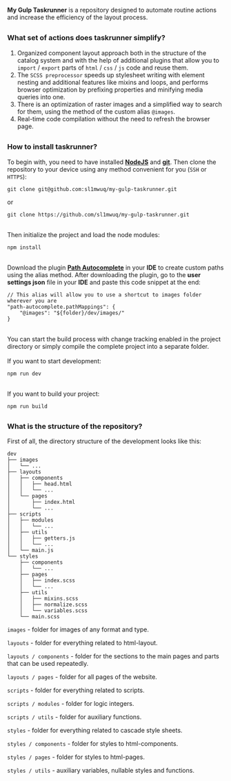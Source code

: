 **My Gulp Taskrunner** is a repository designed to automate routine actions and increase the efficiency of the layout process.

##

### What set of actions does taskrunner simplify?
1. Organized component layout approach both in the structure of the catalog system and with the help of additional plugins that allow you to `import` / `export` parts of `html` / `css` / `js` code and reuse them.
1. The `SCSS preprocessor` speeds up stylesheet writing with element nesting and additional features like mixins and loops, and performs browser optimization by prefixing properties and minifying media queries into one.
1. There is an optimization of raster images and a simplified way to search for them, using the method of the custom alias `@images`.
1. Real-time code compilation without the need to refresh the browser page.

##

### How to install taskrunner?
To begin with, you need to have installed [**NodeJS**](https://nodejs.org/en) and [**git**](https://git-scm.com/downloads). Then clone the repository to your device using any method convenient for you (`SSH` or `HTTPS`):

```url
git clone git@github.com:sl1mwuq/my-gulp-taskrunner.git
```

or

```url
git clone https://github.com/sl1mwuq/my-gulp-taskrunner.git
```

\
Then initialize the project and load the node modules:
```url
npm install
```

\
Download the plugin [**Path Autocomplete**](https://marketplace.visualstudio.com/items?itemName=ionutvmi.path-autocomplete) in your **IDE** to create custom paths using the alias method. After downloading the plugin, go to the **user settings json** file in your **IDE** and paste this code snippet at the end:

```url
// This alias will allow you to use a shortcut to images folder wherever you are
"path-autocomplete.pathMappings": {
	"@images": "${folder}/dev/images/"
}
```

\
You can start the build process with change tracking enabled in the project directory or simply compile the complete project into a separate folder.
\
\
If you want to start development:

```url
npm run dev
```

\
If you want to build your project:
```
npm run build
```

##

### What is the structure of the repository?

First of all, the directory structure of the development looks like this:

```
dev
├── images
│   └── ...
├── layouts
│   ├── components
│   │   ├── head.html
│   │   └── ...
│   └── pages
│       ├── index.html
│       └── ...
├── scripts
│   ├── modules
│   │   └── ...
│   ├── utils
│   │   ├── getters.js
│   │   └── ...
│   └── main.js
└── styles
    ├── components
    │   └── ...
    ├── pages
    │   ├── index.scss
    │   └── ...
    ├── utils
    │   ├── mixins.scss
    │   ├── normalize.scss
    │   └── variables.scss
    └── main.scss
```

`images` - folder for images of any format and type.

`layouts` - folder for everything related to html-layout.

`layouts / components` - folder for the sections to the main pages and parts that can be used repeatedly.

`layouts / pages` - folder for all pages of the website.

`scripts` - folder for everything related to scripts.

`scripts / modules` - folder for logic integers.

`scripts / utils` - folder for auxiliary functions.

`styles` - folder for everything related to cascade style sheets.

`styles / components` - folder for styles to html-components.

`styles / pages` - folder for styles to html-pages.

`styles / utils` - auxiliary variables, nullable styles and functions.